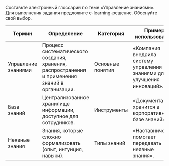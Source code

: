 Составьте электронный глоссарий по теме «Управление знаниями». Для выполнения задания предложите e-learning-решение. Обоснуйте свой выбор.

| Термин	                            | Определение	                                                           | Категория	                                         | Пример использования                              |
| ----------------------------------- | ---------------------------------------------------------------------- | --------------------------------------------------- | ------------------------------------------------- |
Управление знаниями |	Процесс систематического создания, хранения, распространения и применения знаний в организации.	| Основные понятия	| «Компания внедрила систему управления знаниями для улучшения инноваций». |
База знаний |	Централизованное хранилище информации, доступное для сотрудников. |	Инструменты |	«Документация хранится в корпоративной базе знаний». |
Неявные знания | Знания, которые сложно формализовать (опыт, интуиция, навыки).	| Типы знаний	| «Наставничество помогает передавать неявные знания».
